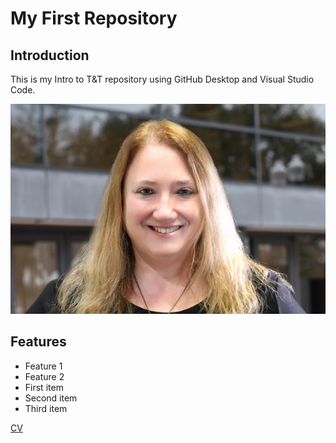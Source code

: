 # My First Repository
## Introduction
This is my Intro to T&T repository using GitHub Desktop and Visual Studio Code.

![Photo of Cheryl Briggs](bio_CherylBriggs.jpg)
## Features
- Feature 1
- Feature 2
 - First item
- Second item
- Third item

[CV](Briggs_CV.md)
